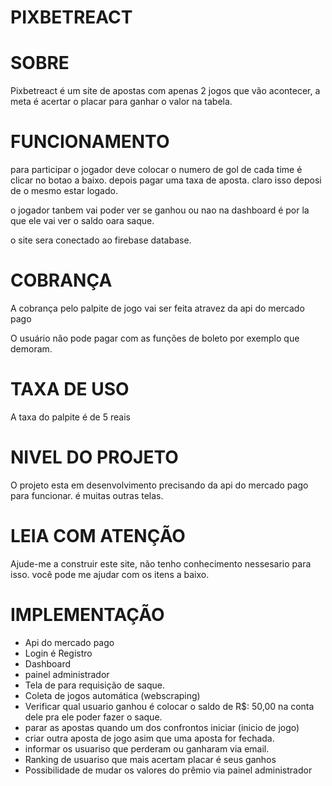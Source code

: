 # PIXBETREACT 

# SOBRE
Pixbetreact é um site de apostas com apenas 2 jogos que vão acontecer, a meta é acertar o placar para ganhar o valor na tabela.

# FUNCIONAMENTO
para participar o jogador deve colocar o numero de gol de cada time é clicar no botao a baixo. depois pagar uma taxa de aposta.
claro isso deposi de o mesmo estar logado.

o jogador tanbem vai poder ver se ganhou ou nao na dashboard é por la que ele vai ver o saldo oara saque.

o site sera conectado ao firebase database.

# COBRANÇA
A cobrança pelo palpite de jogo vai ser feita atravez da api do mercado pago

O usuário  não pode pagar com as funções de boleto por exemplo que demoram.


# TAXA DE USO
A taxa do palpite é de 5 reais

# NIVEL DO PROJETO
O projeto esta em desenvolvimento precisando da api do mercado pago para funcionar. é muitas outras telas.


# LEIA COM ATENÇÃO
Ajude-me a construir este site, não tenho conhecimento nessesario para isso. você pode me ajudar com os itens a baixo.


# IMPLEMENTAÇÃO
- Api do mercado pago
- Login é Registro
- Dashboard
- painel administrador
- Tela de para requisição de saque.
- Coleta de jogos automática (webscraping)
- Verificar qual usuario ganhou é colocar o saldo de R$: 50,00 na conta dele pra ele poder fazer o saque.
- parar as apostas quando um dos confrontos iniciar (inicio de jogo)
- criar outra aposta de jogo asim que uma aposta for fechada.
- informar os usuariso que perderam ou ganharam via email.
- Ranking de usuariso que mais acertam placar é seus ganhos
- Possibilidade de mudar os valores do prêmio via painel administrador


